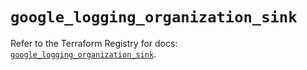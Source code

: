 # `google_logging_organization_sink`

Refer to the Terraform Registry for docs: [`google_logging_organization_sink`](https://registry.terraform.io/providers/hashicorp/google/6.29.0/docs/resources/logging_organization_sink).
